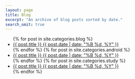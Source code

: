 ```yaml
---
layout: page
title: Blog
excerpt: "An archive of blog posts sorted by date."
search_omit: true
---
```


<ul class="post-list">
{% for post in site.categories.blog %} 
  <li><article><a href="{{ post.url | prepend: site.baseurl }}">{{ post.title }} <span class="entry-date"><time datetime="{{ post.date | date_to_xmlschema }}">{{ post.date | date: "%B %d, %Y" }}</time></span><!-- {% if post.excerpt %} <span class="excerpt">{{ post.excerpt }}</span>{% endif %} --></a></article></li>
{% endfor %}
{% for post in site.categories.android %} 
  <li><article><a href="{{ post.url | prepend: site.baseurl }}">{{ post.title }} <span class="entry-date"><time datetime="{{ post.date | date_to_xmlschema }}">{{ post.date | date: "%B %d, %Y" }}</time></span><!-- {% if post.excerpt %} <span class="excerpt">{{ post.excerpt }}</span>{% endif %} --></a></article></li>
{% endfor %}
{% for post in site.categories.study %} 
  <li><article><a href="{{ post.url | prepend: site.baseurl }}">{{ post.title }} <span class="entry-date"><time datetime="{{ post.date | date_to_xmlschema }}">{{ post.date | date: "%B %d, %Y" }}</time></span><!-- {% if post.excerpt %} <span class="excerpt">{{ post.excerpt }}</span>{% endif %} --></a></article></li>
{% endfor %}
</ul>
